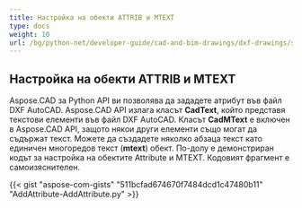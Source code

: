```yaml
---
title: Настройка на обекти ATTRIB и MTEXT
type: docs
weight: 10
url: /bg/python-net/developer-guide/cad-and-bim-drawings/dxf-drawings/setting-attrib-and-mtext-objects/
---
```


## **Настройка на обекти ATTRIB и MTEXT**
Aspose.CAD за Python API ви позволява да зададете атрибут във файл DXF AutoCAD. Aspose.CAD API излага класът **CadText**, който представя текстови елементи във файл DXF AutoCAD. Класът **CadMText** е включен в Aspose.CAD API, защото някои други елементи също могат да съдържат текст. Можете да създадете няколко абзаца текст като единичен многоредов текст (**mtext**) обект. По-долу е демонстриран кодът за настройка на обектите Attribute и MTEXT. Кодовият фрагмент е самоизяснителен.

{{< gist "aspose-com-gists" "511bcfad674670f7484dcd1c47480b11" "AddAttribute-AddAttribute.py" >}}
